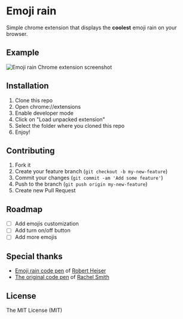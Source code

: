 # Emoji rain

Simple chrome extension that displays the **coolest** emoji rain on your browser.

## Example

![Emoji rain Chrome extension screenshot](https://user-images.githubusercontent.com/44983373/196610618-516eeff0-c7e7-4e6d-8ab0-e3378067bc6d.png)

## Installation

1. Clone this repo
2. Open chrome://extensions
3. Enable developer mode
4. Click on "Load unpacked extension"
5. Select the folder where you cloned this repo
6. Enjoy!

## Contributing

1. Fork it
2. Create your feature branch (`git checkout -b my-new-feature`)
3. Commit your changes (`git commit -am 'Add some feature'`)
4. Push to the branch (`git push origin my-new-feature`)
5. Create new Pull Request

## Roadmap

- [ ] Add emojis customization
- [ ] Add turn on/off button
- [ ] Add more emojis

## Special thanks

- [Emoji rain code pen](https://codepen.io/robertheiser/pen/NXrqXa) of [Robert Heiser](https://www.behance.net/robertheiser)
- [The original code pen](https://codepen.io/rachsmith/pen/xwbLWg) of [Rachel Smith](https://codepen.io/rachsmith)

## License

The MIT License (MIT)
